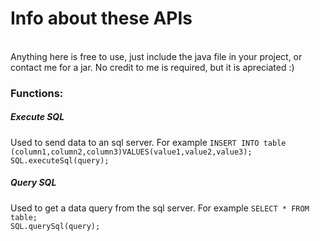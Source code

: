 <h1>Info about these APIs</h1>
<br>
Anything here is free to use, just include the java file in your project, or contact me for a jar. No credit to me is required, but it is apreciated :)
<br>
<h3>Functions:</h3>
<h5>Execute SQL</h5>
Used to send data to an sql server. For example <code>INSERT INTO table (column1,column2,column3)VALUES(value1,value2,value3);</code><br>
<code>SQL.executeSql(query);</code>
<h5>Query SQL</h5>
Used to get a data query from the sql server. For example <code>SELECT * FROM table;</code><br>
<code>SQL.querySql(query);</code>

